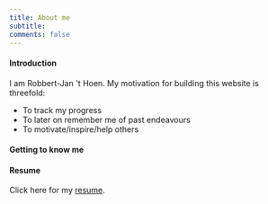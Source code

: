 ```yaml
---
title: About me
subtitle:
comments: false
---
```


#### Introduction

I am Robbert-Jan 't Hoen. My motivation for building this website is threefold:

- To track my progress
- To later on remember me of past endeavours
- To motivate/inspire/help others

#### Getting to know me

#### Resume

Click here for my <a href="https://drive.google.com/open?id=0ByAqaAE8VwZ5V1hvaThqS3hrVk0" >resume</a>.
